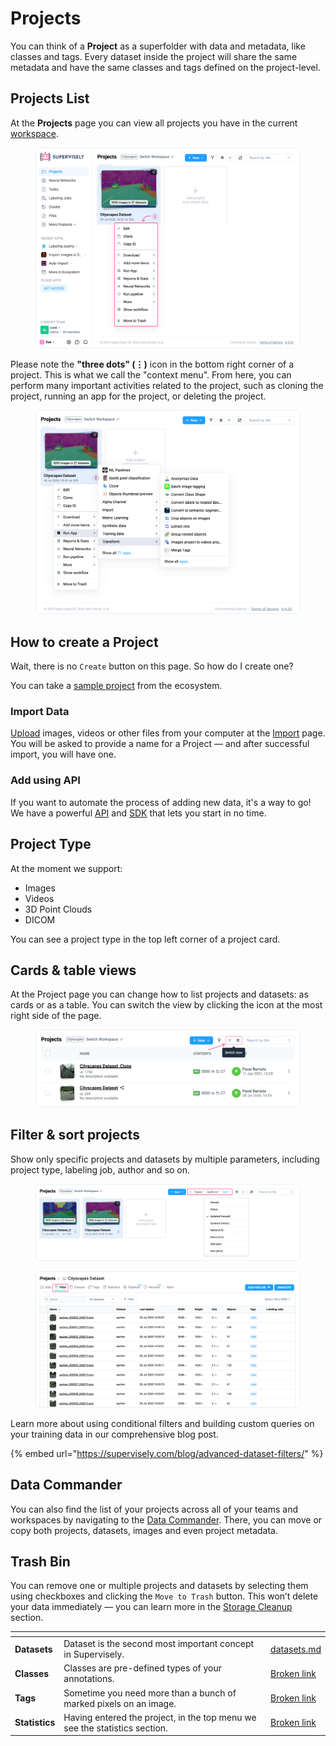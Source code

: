 # Projects

You can think of a **Project** as a superfolder with data and metadata, like classes and tags. Every dataset inside the project will share the same metadata and have the same classes and tags defined on the project-level.

## Projects List

At the **Projects** page you can view all projects you have in the current [workspace](../../collaboration/teams.md).

<figure><img src="../../.gitbook/assets/project.png" alt=""><figcaption></figcaption></figure>

Please note the **"three dots" (⋮)** icon in the bottom right corner of a project. This is what we call the "context menu". From here, you can perform many important activities related to the project, such as cloning the project, running an app for the project, or deleting the project.

<figure><img src="../../.gitbook/assets/project-context-menu.png" alt=""><figcaption></figcaption></figure>

## How to create a Project

Wait, there is no `Create` button on this page. So how do I create one?

You can take a [sample project](https://ecosystem.supervisely.com/import+images+project) from the ecosystem.

### Import Data

[Upload](../import/import/import.md) images, videos or other files from your computer at the [Import](../import/import/import.md) page. You will be asked to provide a name for a Project — and after successful import, you will have one.

### Add using API

If you want to automate the process of adding new data, it's a way to go! We have a powerful [API](https://api.docs.supervisely.com) and [SDK](https://supervisely.readthedocs.io/en/latest/sdk\_packages.html) that lets you start in no time.

## Project Type

At the moment we support:

* Images
* Videos
* 3D Point Clouds
* DICOM

You can see a project type in the top left corner of a project card.

## Cards & table views

At the Project page you can change how to list projects and datasets: as cards or as a table. You can switch the view by clicking the icon at the most right side of the page.

<figure><img src="../../.gitbook/assets/switch-view.png" alt=""><figcaption></figcaption></figure>

## Filter & sort projects

Show only specific projects and datasets by multiple parameters, including project type, labeling job, author and so on.

<figure><img src="../../.gitbook/assets/filter-project.png" alt=""><figcaption></figcaption></figure>

<figure><img src="../../.gitbook/assets/filter-data.png" alt=""><figcaption></figcaption></figure>

Learn more about using conditional filters and building custom queries on your training data in our comprehensive blog post.

{% embed url="https://supervisely.com/blog/advanced-dataset-filters/" %}

## Data Commander

You can also find the list of your projects across all of your teams and workspaces by navigating to the [Data Commander](../data-commander/). There, you can move or copy both projects, datasets, images and even project metadata.

## Trash Bin

You can remove one or multiple projects and datasets by selecting them using checkboxes and clicking the `Move to Trash` button. This won’t delete your data immediately — you can learn more in the [Storage Cleanup](../storage/) section.

<table data-view="cards"><thead><tr><th></th><th></th><th data-hidden data-card-target data-type="content-ref"></th></tr></thead><tbody><tr><td><strong>Datasets</strong></td><td>Dataset is the second most important concept in Supervisely.</td><td><a href="datasets/datasets.md">datasets.md</a></td></tr><tr><td><strong>Classes</strong></td><td>Classes are pre-defined types of your annotations.</td><td><a href="broken-reference">Broken link</a></td></tr><tr><td><strong>Tags</strong></td><td>Sometime you need more than a bunch of marked pixels on an image.</td><td><a href="broken-reference">Broken link</a></td></tr><tr><td><strong>Statistics</strong></td><td>Having entered the project, in the top menu we see the statistics section.</td><td><a href="broken-reference">Broken link</a></td></tr></tbody></table>
